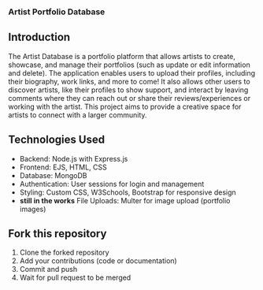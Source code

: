 ### Artist Portfolio Database
## Introduction
The Artist Database is a portfolio platform that allows artists to create, showcase, and manage their portfolios (such as update or edit information and delete). The application enables users to upload their profiles, including their biography, work links, and more to come! It also allows other users to discover artists, like their profiles to show support, and interact by leaving comments where they can reach out or share their reviews/experiences or working with the artist. This project aims to provide a creative space for artists to connect with a larger community.

## Technologies Used
- Backend: Node.js with Express.js
- Frontend: EJS, HTML, CSS
- Database: MongoDB
- Authentication: User sessions for login and management
- Styling: Custom CSS, W3Schools, Bootstrap for responsive design
- **still in the works** File Uploads: Multer for image upload (portfolio images)

## Fork this repository
1. Clone the forked repository
2. Add your contributions (code or documentation)
3. Commit and push
4. Wait for pull request to be merged
